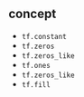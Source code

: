 ## concept

- `tf.constant`
- `tf.zeros`
- `tf.zeros_like`
- `tf.ones`
- `tf.zeros_like`
- `tf.fill`
